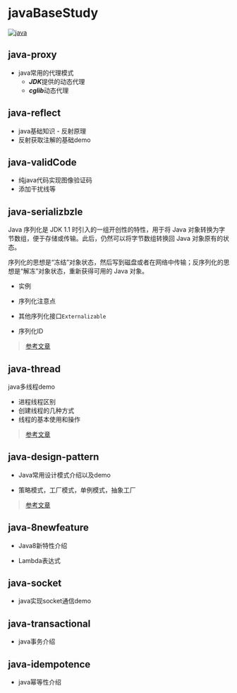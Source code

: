 # javaBaseStudy

[![java](https://img.shields.io/badge/JAVA-1.8+-green.svg)](#java-proxy)

## java-proxy

- java常用的代理模式
  - ***JDK***提供的动态代理
  - ***cglib***动态代理

## java-reflect

- java基础知识 - 反射原理
- 反射获取注解的基础demo

## java-validCode

- 纯java代码实现图像验证码
- 添加干扰线等

## java-serializbzle

Java 序列化是 JDK 1.1 时引入的一组开创性的特性，用于将 Java 对象转换为字节数组，便于存储或传输。此后，仍然可以将字节数组转换回 Java 对象原有的状态。

序列化的思想是“冻结”对象状态，然后写到磁盘或者在网络中传输；反序列化的思想是“解冻”对象状态，重新获得可用的 Java 对象。

* 实例

* 序列化注意点

* 其他序列化接口`Externalizable`

* 序列化ID

>[参考文章](https://mp.weixin.qq.com/s/qV9Ius76bo7GIKu0S-XZQA)

## java-thread

java多线程demo

* 进程线程区别
* 创建线程的几种方式
* 线程的基本使用和操作

> [参考文章](https://www.cnblogs.com/xiaoxi/p/7581899.html)

## java-design-pattern

* Java常用设计模式介绍以及demo

* 策略模式，工厂模式，单例模式，抽象工厂

> [参考文章](https://www.runoob.com/design-pattern/strategy-pattern.html)

## java-8newfeature

* Java8新特性介绍

* Lambda表达式

## java-socket

* java实现socket通信demo

## java-transactional

* java事务介绍

## java-idempotence

* java幂等性介绍